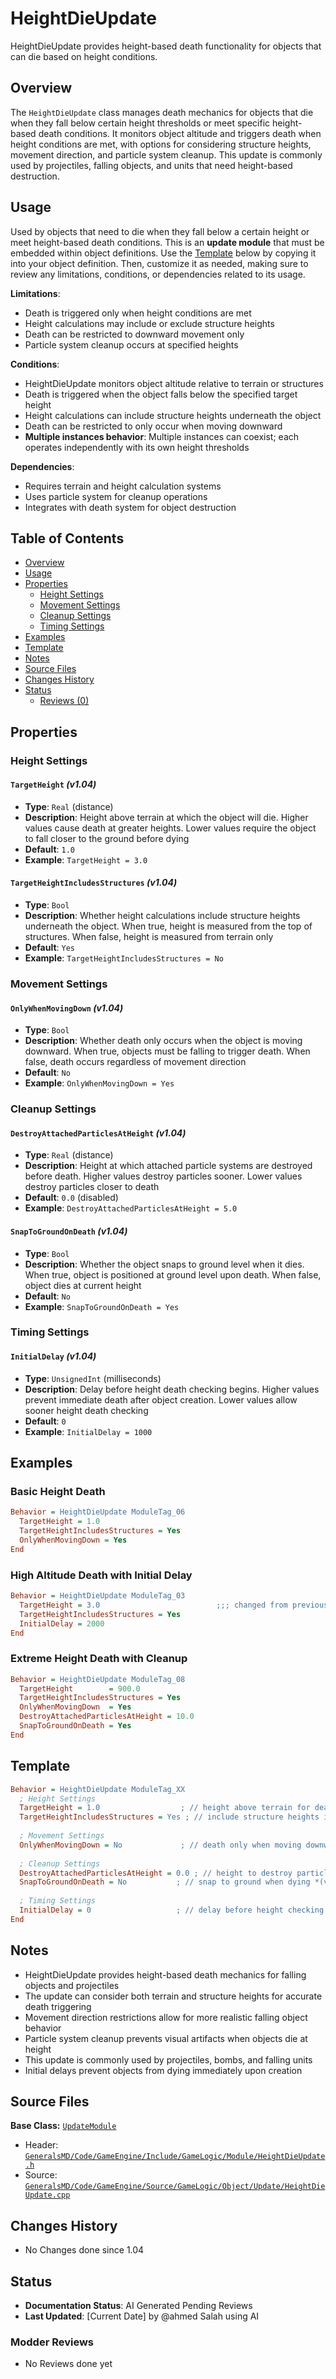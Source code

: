 # HeightDieUpdate

HeightDieUpdate provides height-based death functionality for objects that can die based on height conditions.

## Overview

The `HeightDieUpdate` class manages death mechanics for objects that die when they fall below certain height thresholds or meet specific height-based death conditions. It monitors object altitude and triggers death when height conditions are met, with options for considering structure heights, movement direction, and particle system cleanup. This update is commonly used by projectiles, falling objects, and units that need height-based destruction.

## Usage

Used by objects that need to die when they fall below a certain height or meet height-based death conditions. This is an **update module** that must be embedded within object definitions. Use the [Template](#template) below by copying it into your object definition. Then, customize it as needed, making sure to review any limitations, conditions, or dependencies related to its usage.

**Limitations**:
- Death is triggered only when height conditions are met
- Height calculations may include or exclude structure heights
- Death can be restricted to downward movement only
- Particle system cleanup occurs at specified heights

**Conditions**:
- HeightDieUpdate monitors object altitude relative to terrain or structures
- Death is triggered when the object falls below the specified target height
- Height calculations can include structure heights underneath the object
- Death can be restricted to only occur when moving downward
- **Multiple instances behavior**: Multiple instances can coexist; each operates independently with its own height thresholds

**Dependencies**:
- Requires terrain and height calculation systems
- Uses particle system for cleanup operations
- Integrates with death system for object destruction

## Table of Contents

- [Overview](#overview)
- [Usage](#usage)
- [Properties](#properties)
  - [Height Settings](#height-settings)
  - [Movement Settings](#movement-settings)
  - [Cleanup Settings](#cleanup-settings)
  - [Timing Settings](#timing-settings)
- [Examples](#examples)
- [Template](#template)
- [Notes](#notes)
- [Source Files](#source-files)
- [Changes History](#changes-history)
- [Status](#status)
  - [Reviews (0)](#modder-reviews)

## Properties

### Height Settings

#### `TargetHeight` *(v1.04)*
- **Type**: `Real` (distance)
- **Description**: Height above terrain at which the object will die. Higher values cause death at greater heights. Lower values require the object to fall closer to the ground before dying
- **Default**: `1.0`
- **Example**: `TargetHeight = 3.0`

#### `TargetHeightIncludesStructures` *(v1.04)*
- **Type**: `Bool`
- **Description**: Whether height calculations include structure heights underneath the object. When true, height is measured from the top of structures. When false, height is measured from terrain only
- **Default**: `Yes`
- **Example**: `TargetHeightIncludesStructures = No`

### Movement Settings

#### `OnlyWhenMovingDown` *(v1.04)*
- **Type**: `Bool`
- **Description**: Whether death only occurs when the object is moving downward. When true, objects must be falling to trigger death. When false, death occurs regardless of movement direction
- **Default**: `No`
- **Example**: `OnlyWhenMovingDown = Yes`

### Cleanup Settings

#### `DestroyAttachedParticlesAtHeight` *(v1.04)*
- **Type**: `Real` (distance)
- **Description**: Height at which attached particle systems are destroyed before death. Higher values destroy particles sooner. Lower values destroy particles closer to death
- **Default**: `0.0` (disabled)
- **Example**: `DestroyAttachedParticlesAtHeight = 5.0`

#### `SnapToGroundOnDeath` *(v1.04)*
- **Type**: `Bool`
- **Description**: Whether the object snaps to ground level when it dies. When true, object is positioned at ground level upon death. When false, object dies at current height
- **Default**: `No`
- **Example**: `SnapToGroundOnDeath = Yes`

### Timing Settings

#### `InitialDelay` *(v1.04)*
- **Type**: `UnsignedInt` (milliseconds)
- **Description**: Delay before height death checking begins. Higher values prevent immediate death after object creation. Lower values allow sooner height death checking
- **Default**: `0`
- **Example**: `InitialDelay = 1000`

## Examples

### Basic Height Death
```ini
Behavior = HeightDieUpdate ModuleTag_06
  TargetHeight = 1.0
  TargetHeightIncludesStructures = Yes
  OnlyWhenMovingDown = Yes
End
```

### High Altitude Death with Initial Delay
```ini
Behavior = HeightDieUpdate ModuleTag_03
  TargetHeight = 3.0                          ;;; changed from previous, 50
  TargetHeightIncludesStructures = Yes
  InitialDelay = 2000
End
```

### Extreme Height Death with Cleanup
```ini
Behavior = HeightDieUpdate ModuleTag_08
  TargetHeight        = 900.0
  TargetHeightIncludesStructures = Yes
  OnlyWhenMovingDown  = Yes
  DestroyAttachedParticlesAtHeight = 10.0
  SnapToGroundOnDeath = Yes
End
```

## Template

```ini
Behavior = HeightDieUpdate ModuleTag_XX
  ; Height Settings
  TargetHeight = 1.0                  ; // height above terrain for death *(v1.04)*
  TargetHeightIncludesStructures = Yes ; // include structure heights in calculation *(v1.04)*
  
  ; Movement Settings
  OnlyWhenMovingDown = No             ; // death only when moving downward *(v1.04)*
  
  ; Cleanup Settings
  DestroyAttachedParticlesAtHeight = 0.0 ; // height to destroy particle systems *(v1.04)*
  SnapToGroundOnDeath = No           ; // snap to ground when dying *(v1.04)*
  
  ; Timing Settings
  InitialDelay = 0                   ; // delay before height checking begins *(v1.04)*
End
```

## Notes

- HeightDieUpdate provides height-based death mechanics for falling objects and projectiles
- The update can consider both terrain and structure heights for accurate death triggering
- Movement direction restrictions allow for more realistic falling object behavior
- Particle system cleanup prevents visual artifacts when objects die at height
- This update is commonly used by projectiles, bombs, and falling units
- Initial delays prevent objects from dying immediately upon creation

## Source Files

**Base Class:** [`UpdateModule`](../../GeneralsMD/Code/GameEngine/Include/GameLogic/Module/UpdateModule.h)

- Header: [`GeneralsMD/Code/GameEngine/Include/GameLogic/Module/HeightDieUpdate.h`](../../GeneralsMD/Code/GameEngine/Include/GameLogic/Module/HeightDieUpdate.h)
- Source: [`GeneralsMD/Code/GameEngine/Source/GameLogic/Object/Update/HeightDieUpdate.cpp`](../../GeneralsMD/Code/GameEngine/Source/GameLogic/Object/Update/HeightDieUpdate.cpp)

## Changes History

- No Changes done since 1.04

## Status

- **Documentation Status**: AI Generated Pending Reviews 
- **Last Updated**: [Current Date] by @ahmed Salah using AI

### Modder Reviews 
- No Reviews done yet